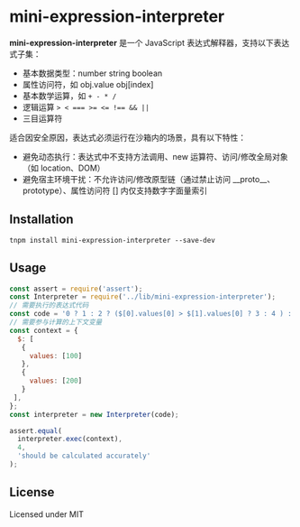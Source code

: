 mini-expression-interpreter
=================

**mini-expression-interpreter** 是一个 JavaScript 表达式解释器，支持以下表达式子集：

- 基本数据类型：number string boolean
- 属性访问符，如 obj.value obj[index]
- 基本数学运算，如 `+ - * /`
- 逻辑运算 `> < === >= <= !== && ||`
- 三目运算符

适合因安全原因，表达式必须运行在沙箱内的场景，具有以下特性：
- 避免动态执行：表达式中不支持方法调用、new 运算符、访问/修改全局对象（如 location、DOM）
- 避免宿主环境干扰：不允许访问/修改原型链（通过禁止访问 \_\_proto\_\_、prototype）、属性访问符 [] 内仅支持数字字面量索引

Installation
------------

```shell
tnpm install mini-expression-interpreter --save-dev
```

Usage
-----

```js
const assert = require('assert');
const Interpreter = require('../lib/mini-expression-interpreter');
// 需要执行的表达式代码
const code = '0 ? 1 : 2 ? ($[0].values[0] > $[1].values[0] ? 3 : 4 ) : 5';
// 需要参与计算的上下文变量
const context = {
  $: [
   {
     values: [100]
   },
   {
     values: [200]
   }
 ],
};
const interpreter = new Interpreter(code);

assert.equal(
  interpreter.exec(context),
  4,
  'should be calculated accurately'
);
```

License
-------

Licensed under MIT
